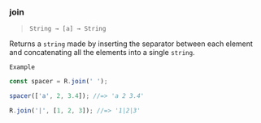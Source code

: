 ### join

> `String → [a] → String`

Returns a `string` made by inserting the separator between each element and concatenating all the elements into a single `string`.

`Example`

```js
const spacer = R.join(' ');

spacer(['a', 2, 3.4]); //=> 'a 2 3.4'

R.join('|', [1, 2, 3]); //=> '1|2|3'
```
